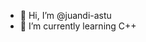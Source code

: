 - 👋 Hi, I’m @juandi-astu
- 🌱 I’m currently learning C++

<!---
juandi-astu/juandi-astu is a ✨ special ✨ repository because its `README.md` (this file) appears on your GitHub profile.
You can click the Preview link to take a look at your changes.
--->

